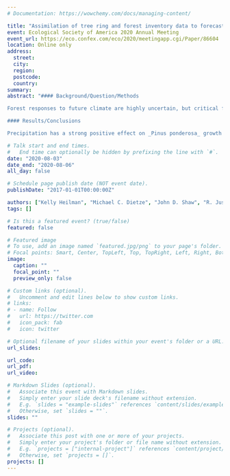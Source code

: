 ```yaml
---
# Documentation: https://wowchemy.com/docs/managing-content/

title: "Assimilation of tree ring and forest inventory data to forecast future growth responses of Pinus ponderosa"
event: Ecological Society of America 2020 Annual Meeting
event_url: https://eco.confex.com/eco/2020/meetingapp.cgi/Paper/86604
location: Online only
address:
  street:
  city:
  region:
  postcode:
  country:
summary:
abstract: "#### Background/Question/Methods

Forest responses to future climate are highly uncertain, but critical for forecasting and managing for forest carbon dynamics. To improve ecological forecasts of forest response, we harness the strengths of two large ecological datasets: tree-ring time series data that provide annually resolved growth responses, and spatially extensive forest inventory (FIA) data. We use a Bayesian state space model to assimilate these two ecological data sets, and quantify the effects of precipitation, maximum temperature, tree size, stand density, site index and two-way interactions between these factors on tree growth. We implemented a two-stage approach to model _Pinus ponderosa_ responses in Arizona. Stage 1 leverages tree-ring increment data and repeat diameter measurements of 515 trees to estimate effects on tree growth. Posterior parameter estimates from stage 1 were then used as priors in stage 2, where data were included from an additional 5,794 trees in the forest inventory that only have repeat bole diameter measurements.

#### Results/Conclusions

Precipitation has a strong positive effect on _Pinus ponderosa_ growth in Arizona, leading to growth declines under drier future conditions. Maximum temperature does not have a strong direct effect on growth, but a positive interaction between temperature and precipitation drives decreased growth under hot and dry future conditions. Tree size, stand density, and site factors all have considerable direct effects on annual tree growth, and can modify climate responses, such that larger trees and trees with high site quality have greater growth increments, but high stand density reduces growth increments, particularly at high temperatures. Interactions between stand-level properties and climate sensitivity provide opportunities to manage for forests that optimize carbon storage and climate resilience. Fusing information from 5794 repeat diameter measurements reduces uncertainty about stand-level processes, and allows us to forecast annual growth increment in forest plots without tree ring data. Assimilating tree ring and forest inventory data can help inform current management, constrain uncertainties about the effects of climate change, and provides a framework for iterative ecological forecasts."

# Talk start and end times.
#   End time can optionally be hidden by prefixing the line with `#`.
date: "2020-08-03"
date_end: "2020-08-06"
all_day: false

# Schedule page publish date (NOT event date).
publishDate: "2017-01-01T00:00:00Z"

authors: ["Kelly Heilman", "Michael C. Dietze", "John D. Shaw", "R. Justin DeRose", "Stefan Klesse", "Andrew O. Finley", "Jacob Aragon", "Andrew T. Gray", "Alexis H. Arizpe", "Margaret E. K. Evans"]
tags: []

# Is this a featured event? (true/false)
featured: false

# Featured image
# To use, add an image named `featured.jpg/png` to your page's folder. 
# Focal points: Smart, Center, TopLeft, Top, TopRight, Left, Right, BottomLeft, Bottom, BottomRight.
image:
  caption: ""
  focal_point: ""
  preview_only: false

# Custom links (optional).
#   Uncomment and edit lines below to show custom links.
# links:
# - name: Follow
#   url: https://twitter.com
#   icon_pack: fab
#   icon: twitter

# Optional filename of your slides within your event's folder or a URL.
url_slides:

url_code:
url_pdf:
url_video:

# Markdown Slides (optional).
#   Associate this event with Markdown slides.
#   Simply enter your slide deck's filename without extension.
#   E.g. `slides = "example-slides"` references `content/slides/example-slides.md`.
#   Otherwise, set `slides = ""`.
slides: ""

# Projects (optional).
#   Associate this post with one or more of your projects.
#   Simply enter your project's folder or file name without extension.
#   E.g. `projects = ["internal-project"]` references `content/project/deep-learning/index.md`.
#   Otherwise, set `projects = []`.
projects: []
---
```

